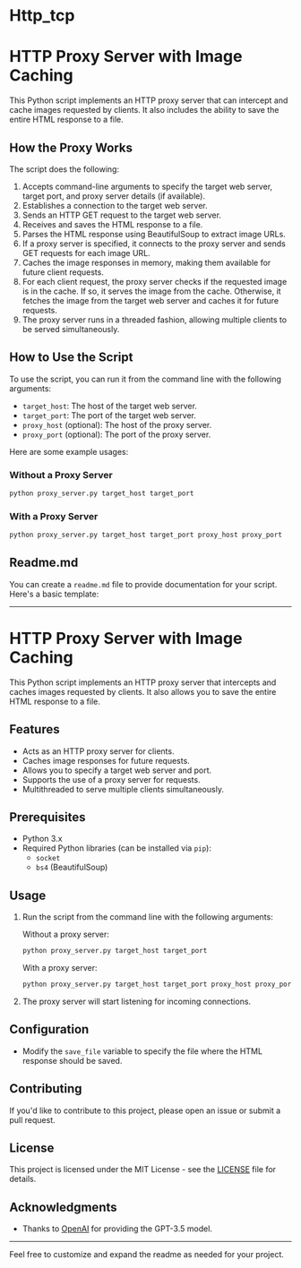 # Http_tcp

# HTTP Proxy Server with Image Caching

This Python script implements an HTTP proxy server that can intercept and cache images requested by clients. It also includes the ability to save the entire HTML response to a file.

## How the Proxy Works

The script does the following:

1. Accepts command-line arguments to specify the target web server, target port, and proxy server details (if available).
2. Establishes a connection to the target web server.
3. Sends an HTTP GET request to the target web server.
4. Receives and saves the HTML response to a file.
5. Parses the HTML response using BeautifulSoup to extract image URLs.
6. If a proxy server is specified, it connects to the proxy server and sends GET requests for each image URL.
7. Caches the image responses in memory, making them available for future client requests.
8. For each client request, the proxy server checks if the requested image is in the cache. If so, it serves the image from the cache. Otherwise, it fetches the image from the target web server and caches it for future requests.
9. The proxy server runs in a threaded fashion, allowing multiple clients to be served simultaneously.

## How to Use the Script

To use the script, you can run it from the command line with the following arguments:

- `target_host`: The host of the target web server.
- `target_port`: The port of the target web server.
- `proxy_host` (optional): The host of the proxy server.
- `proxy_port` (optional): The port of the proxy server.

Here are some example usages:

### Without a Proxy Server

```bash
python proxy_server.py target_host target_port
```

### With a Proxy Server

```bash
python proxy_server.py target_host target_port proxy_host proxy_port
```

## Readme.md

You can create a `readme.md` file to provide documentation for your script. Here's a basic template:

---

# HTTP Proxy Server with Image Caching

This Python script implements an HTTP proxy server that intercepts and caches images requested by clients. It also allows you to save the entire HTML response to a file.

## Features

- Acts as an HTTP proxy server for clients.
- Caches image responses for future requests.
- Allows you to specify a target web server and port.
- Supports the use of a proxy server for requests.
- Multithreaded to serve multiple clients simultaneously.

## Prerequisites

- Python 3.x
- Required Python libraries (can be installed via `pip`):
  - `socket`
  - `bs4` (BeautifulSoup)
  
## Usage

1. Run the script from the command line with the following arguments:

   Without a proxy server:

   ```bash
   python proxy_server.py target_host target_port
   ```

   With a proxy server:

   ```bash
   python proxy_server.py target_host target_port proxy_host proxy_port
   ```

2. The proxy server will start listening for incoming connections.

## Configuration

- Modify the `save_file` variable to specify the file where the HTML response should be saved.

## Contributing

If you'd like to contribute to this project, please open an issue or submit a pull request.

## License

This project is licensed under the MIT License - see the [LICENSE](LICENSE) file for details.

## Acknowledgments

- Thanks to [OpenAI](https://openai.com) for providing the GPT-3.5 model.

---

Feel free to customize and expand the readme as needed for your project.
